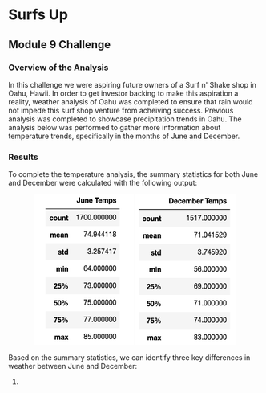 # Surfs Up 
## Module 9 Challenge

### Overview of the Analysis

In this challenge we were aspiring future owners of a Surf n' Shake shop in Oahu, Hawii. In order to get investor backing to make this aspiration a reality, weather analysis of Oahu was completed to ensure that rain would not impede this surf shop venture from acheiving success. Previous analysis was completed to showcase precipitation trends in Oahu. The analysis below was performed to gather more information about temperature trends, specifically in the months of June and December.

### Results

To complete the temperature analysis, the summary statistics for both June and December were calculated with the following output:
<p align= "center"> 
<img src="https://github.com/hollyouellette/surfs_up/blob/main/Analysis/june_temps.png" width=200 height=300>
<img src="https://github.com/hollyouellette/surfs_up/blob/main/Analysis/december_temps.png" width=200 height=300>
</p> Based on the summary statistics, we can identify three key differences in weather between June and December:

   1. 
